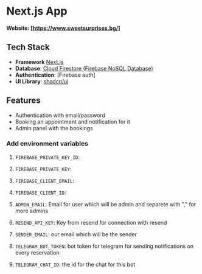 # Next.js App

**Website: [https://www.sweetsurprises.bg/]**

## Tech Stack

- **Framework** [Next.js](https://nextjs.org/)
- **Database**: [Cloud Firestore (Firebase NoSQL Database)](https://console.firebase.google.com/)
- **Authentication**: [Firebase auth]
- **UI Library**: [shadcn/ui](https://ui.shadcn.com/)

## Features

- Authentication with email/password
- Booking an appointment and notification for it
- Admin panel with the bookings

### Add environment variables

1. `FIREBASE_PRIVATE_KEY_ID`:
2. `FIREBASE_PRIVATE_KEY`:
3. `FIREBASE_CLIENT_EMAIL`:
4. `FIREBASE_CLIENT_ID`:
5. `ADMIN_EMAIL`: Email for user which will be admin and separete with "," for more admins

6. `RESEND_API_KEY`: Key from resend for connection with resend
7. `SENDER_EMAIL`: our email which will be the sender

8. `TELEGRAM_BOT_TOKEN`: bot token for telegram for sending notifications on every reservation
9. `TELEGRAM_CHAT_ID`: the id for the chat for this bot
